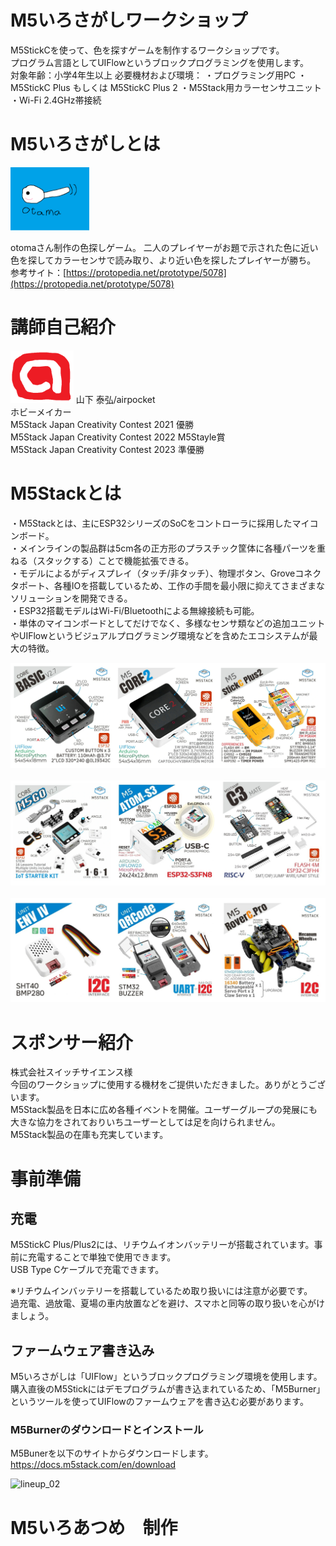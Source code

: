 # M5いろさがしワークショップ
  
M5StickCを使って、色を探すゲームを制作するワークショップです。  
プログラム言語としてUIFlowというブロックプログラミングを使用します。  
対象年齢：小学4年生以上
必要機材および環境：
・プログラミング用PC
・M5StickC Plus もしくは M5StickC Plus 2
・M5Stack用カラーセンサユニット
・Wi-Fi 2.4GHz帯接続
  
# M5いろさがしとは
  
<img src="https://github.com/airpocket-soundman/M5ColorFinderWS/blob/main/image/otama.png" width="25%" alt="otama mark">  

otomaさん制作の色探しゲーム。
二人のプレイヤーがお題で示された色に近い色を探してカラーセンサで読み取り、より近い色を探したプレイヤーが勝ち。  
参考サイト：[https://protopedia.net/prototype/5078](https://protopedia.net/prototype/5078)  

# 講師自己紹介
  
<img src="https://github.com/airpocket-soundman/M5ColorFinderWS/blob/main/image/airpocket2-removebg-preview.png" width="20%" alt="airpokcet mark"> 山下 泰弘/airpocket  
ホビーメイカー  
M5Stack Japan Creativity Contest 2021 優勝  
M5Stack Japan Creativity Contest 2022 M5Stayle賞  
M5Stack Japan Creativity Contest 2023 準優勝  
  
# M5Stackとは
  
・M5Stackとは、主にESP32シリーズのSoCをコントローラに採用したマイコンボード。  
・メインラインの製品群は5cm各の正方形のプラスチック筐体に各種パーツを重ねる（スタックする）ことで機能拡張できる。  
・モデルによるがディスプレイ（タッチ/非タッチ）、物理ボタン、Groveコネクタポート、各種IOを搭載しているため、工作の手間を最小限に抑えてさまざまなソリューションを開発できる。  
・ESP32搭載モデルはWi-Fi/Bluetoothによる無線接続も可能。  
・単体のマイコンボードとしてだけでなく、多様なセンサ類などの追加ユニットやUIFlowというビジュアルプログラミング環境などを含めたエコシステムが最大の特徴。  
  
<img src="https://github.com/airpocket-soundman/M5ColorFinderWS/blob/main/image/m5_1.png" alt="lineup_01"><br>  
<img src="https://github.com/airpocket-soundman/M5ColorFinderWS/blob/main/image/m5_2.png" alt="lineup_02"><br>  
<img src="https://github.com/airpocket-soundman/M5ColorFinderWS/blob/main/image/m5_3.png" alt="lineup_03">  
  
# スポンサー紹介
  
株式会社スイッチサイエンス様  
今回のワークショップに使用する機材をご提供いただきました。ありがとうございます。  
M5Stack製品を日本に広め各種イベントを開催。ユーザーグループの発展にも大きな協力をされておりいちユーザーとしては足を向けられません。  
M5Stack製品の在庫も充実しています。  
  
# 事前準備
  
## 充電
  
M5StickC Plus/Plus2には、リチウムイオンバッテリーが搭載されています。事前に充電することで単独で使用できます。  
USB Type Cケーブルで充電できます。  
  
※リチウムインバッテリーを搭載しているため取り扱いには注意が必要です。  
過充電、過放電、夏場の車内放置などを避け、スマホと同等の取り扱いを心がけましょう。  
  
## ファームウェア書き込み
  
M5いろさがしは「UIFlow」というブロックプログラミング環境を使用します。  
購入直後のM5Stickにはデモプログラムが書き込まれているため、「M5Burner」というツールを使ってUIFlowのファームウェアを書き込む必要があります。  
  
### M5Burnerのダウンロードとインストール
  
M5Bunerを以下のサイトからダウンロードします。  
https://docs.m5stack.com/en/download
  
<img src="https://github.com/airpocket-soundman/M5ColorFinderWS/blob/main/image/burner_download" alt="lineup_02"><br>  

# M5いろあつめ　制作

##